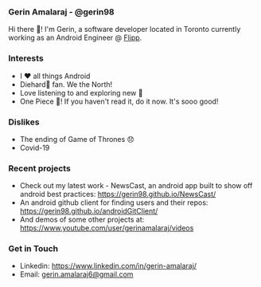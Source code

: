 ### Gerin Amalaraj - @gerin98

Hi there 👋! I'm Gerin, a software developer located in Toronto currently working as an Android Engineer @ [Flipp](https://github.com/wishabi).

### Interests
- I :heart: all things Android
- Diehard:basketball: fan. We the North!
- Love listening to and exploring new :musical_note:
- One Piece :womans_hat:! If you haven't read it, do it now. It's sooo good!

### Dislikes
- The ending of Game of Thrones :disappointed:
- Covid-19

### Recent projects
- Check out my latest work - NewsCast, an android app built to show off android best practices: https://gerin98.github.io/NewsCast/
- An android github client for finding users and their repos: https://gerin98.github.io/androidGitClient/
- And demos of some other projects at: https://www.youtube.com/user/gerinamalaraj/videos

### Get in Touch
- Linkedin: https://www.linkedin.com/in/gerin-amalaraj/
- Email: gerin.amalaraj6@gmail.com

<!--
**gerin98/gerin98** is a ✨ _special_ ✨ repository because its `README.md` (this file) appears on your GitHub profile.

Here are some ideas to get you started:

- 🔭 I’m currently working on ...
- 🌱 I’m currently learning ...
- 👯 I’m looking to collaborate on ...
- 🤔 I’m looking for help with ...
- 💬 Ask me about ...
- 📫 How to reach me: ...
- 😄 Pronouns: ...
- ⚡ Fun fact: ...
-->
